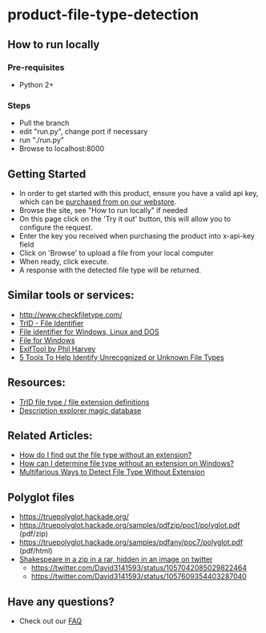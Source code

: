 # product-file-type-detection

## How to run locally

### Pre-requisites
- Python 2+

### Steps
- Pull the branch
- edit "run.py", change port if necessary
- run "./run.py"
- Browse to localhost:8000

## Getting Started

- In order to get started with this product, ensure you have a valid api key, which can be [purchased from on our webstore](https://glasswall-store.com/collections/saas/products/file-type-detection).
- Browse the site, see "How to run locally" if needed
- On this page click on the 'Try it out' button, this will allow you to configure the request.
- Enter the key you received when purchasing the product into x-api-key field
- Click on 'Browse' to upload a file from your local computer
- When ready, click execute.
- A response with the detected file type will be returned.


## Similar tools or services:

- http://www.checkfiletype.com/
- [TrID - File Identifier](https://mark0.net/soft-trid-e.html)
- [File identifier for Windows, Linux and DOS](http://www.optimasc.com/products/fileid/index.html)
- [File for Windows](http://gnuwin32.sourceforge.net/packages/file.htm)
- [ExifTool by Phil Harvey](https://exiftool.org/)
- [5 Tools To Help Identify Unrecognized or Unknown File Types](https://www.raymond.cc/blog/what-file-is-that-how-to-identify-unrecognized-files-types-and-format/)

## Resources:
- [TrID file type / file extension definitions](https://mark0.net/soft-trid-deflist.html)
- [Description explorer magic database](http://www.optimasc.com/products/fileid/magic-format.pdf)

## Related Articles:
- [How do I find out the file type without an extension?](https://superuser.com/questions/435224/how-do-i-find-out-the-file-type-without-an-extension)
- [How can I determine file type without an extension on Windows?](https://superuser.com/questions/274734/how-can-i-determine-file-type-without-an-extension-on-windows) 
- [Multifarious Ways to Detect File Type Without Extension](https://blog.systoolsgroup.com/detect-file-type-without-extension/)

## Polyglot files
- https://truepolyglot.hackade.org/
- https://truepolyglot.hackade.org/samples/pdfzip/poc1/polyglot.pdf (pdf/zip)
- https://truepolyglot.hackade.org/samples/pdfany/poc7/polyglot.pdf (pdf/html) 
- [Shakespeare in a zip in a rar, hidden in an image on twitter](https://hackaday.com/2018/11/07/shakespeare-in-a-zip-in-a-rar-hidden-in-an-image-on-twitter)
  - https://twitter.com/David3141593/status/1057042085029822464
  - https://twitter.com/David3141593/status/1057609354403287040

## Have any questions?

- Check out our [FAQ](https://github.com/filetrust/product-file-type-detection/blob/master/faq.md)
